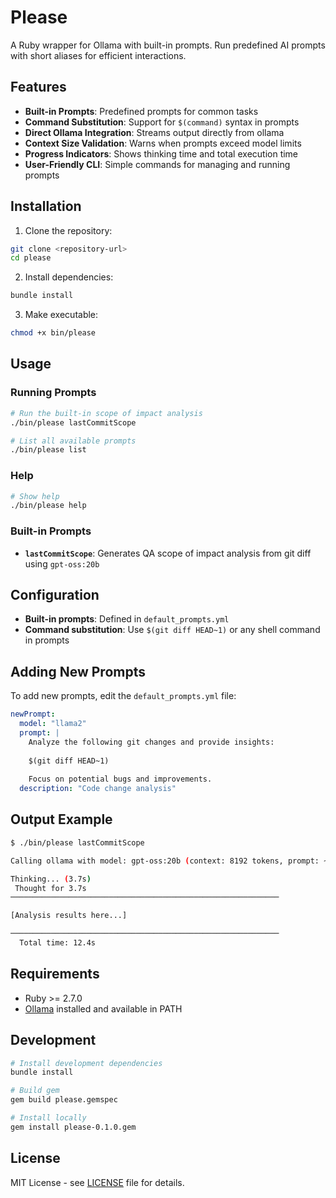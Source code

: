 # Please

A Ruby wrapper for Ollama with built-in prompts. Run predefined AI prompts with short aliases for efficient interactions.

## Features

- **Built-in Prompts**: Predefined prompts for common tasks
- **Command Substitution**: Support for `$(command)` syntax in prompts
- **Direct Ollama Integration**: Streams output directly from ollama
- **Context Size Validation**: Warns when prompts exceed model limits
- **Progress Indicators**: Shows thinking time and total execution time
- **User-Friendly CLI**: Simple commands for managing and running prompts

## Installation

1. Clone the repository:
```bash
git clone <repository-url>
cd please
```

2. Install dependencies:
```bash
bundle install
```

3. Make executable:
```bash
chmod +x bin/please
```

## Usage

### Running Prompts

```bash
# Run the built-in scope of impact analysis
./bin/please lastCommitScope

# List all available prompts
./bin/please list
```

### Help

```bash
# Show help
./bin/please help
```

### Built-in Prompts

- **`lastCommitScope`**: Generates QA scope of impact analysis from git diff using `gpt-oss:20b`

## Configuration

- **Built-in prompts**: Defined in `default_prompts.yml`
- **Command substitution**: Use `$(git diff HEAD~1)` or any shell command in prompts

## Adding New Prompts

To add new prompts, edit the `default_prompts.yml` file:

```yaml
newPrompt:
  model: "llama2"
  prompt: |
    Analyze the following git changes and provide insights:
    
    $(git diff HEAD~1)
    
    Focus on potential bugs and improvements.
  description: "Code change analysis"
```

## Output Example

```bash
$ ./bin/please lastCommitScope

Calling ollama with model: gpt-oss:20b (context: 8192 tokens, prompt: ~1250 tokens)

Thinking... (3.7s)
 Thought for 3.7s
────────────────────────────────────────────────────────────

[Analysis results here...]

────────────────────────────────────────────────────────────
  Total time: 12.4s
```

## Requirements

- Ruby >= 2.7.0
- [Ollama](https://ollama.ai) installed and available in PATH

## Development

```bash
# Install development dependencies
bundle install

# Build gem
gem build please.gemspec

# Install locally
gem install please-0.1.0.gem
```

## License

MIT License - see [LICENSE](LICENSE) file for details.